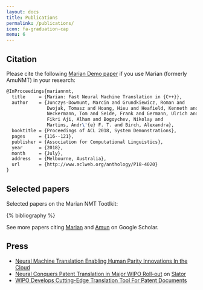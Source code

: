 ```yaml
---
layout: docs
title: Publications
permalink: /publications/
icon: fa-graduation-cap
menu: 6
---
```


## Citation

Please cite the following [Marian Demo paper](http://aclweb.org/anthology/P18-4020)
if you use Marian (formerly AmuNMT) in your research:

```tex
@InProceedings{mariannmt,
  title     = {Marian: Fast Neural Machine Translation in {C++}},
  author    = {Junczys-Dowmunt, Marcin and Grundkiewicz, Roman and
               Dwojak, Tomasz and Hoang, Hieu and Heafield, Kenneth and
               Neckermann, Tom and Seide, Frank and Germann, Ulrich and
               Fikri Aji, Alham and Bogoychev, Nikolay and
               Martins, Andr\'{e} F. T. and Birch, Alexandra},
  booktitle = {Proceedings of ACL 2018, System Demonstrations},
  pages     = {116--121},
  publisher = {Association for Computational Linguistics},
  year      = {2018},
  month     = {July},
  address   = {Melbourne, Australia},
  url       = {http://www.aclweb.org/anthology/P18-4020}
}
```

## Selected papers

Selected papers on the Marian NMT Tootlkit:

{% bibliography %}

See more papers citing
[Marian](https://scholar.google.co.uk/scholar?oi=bibs&hl=en&cites=6156277269319504697)
and
[Amun](https://scholar.google.co.uk/scholar?oi=bibs&hl=en&cites=14488488693117480286)
on Google Scholar.

## Press

* [Neural Machine Translation Enabling Human Parity Innovations In the Cloud](https://www.microsoft.com/en-us/translator/blog/2019/06/17/neural-machine-translation-enabling-human-parity-innovations-in-the-cloud/)
* [Neural Conquers Patent Translation in Major WIPO Roll-out](https://slator.com/technology/neural-conquers-patent-translation-in-major-wipo-roll-out/) on [Slator](https://slator.com)
* [WIPO Develops Cutting-Edge Translation Tool For Patent Documents](http://www.wipo.int/pressroom/en/articles/2016/article_0014.html)

<!--
## Research and innovation projects

* [SUMMA](http://summa-project.eu/) -- Scalable Understanding of Multilingual MediA
* [ModernMT](http://www.modernmt.eu/) -- Next Generation Machine Translation
* [TraMOOC](http://tramooc.eu/) -- Translation for Massive Open Online Courses
-->
